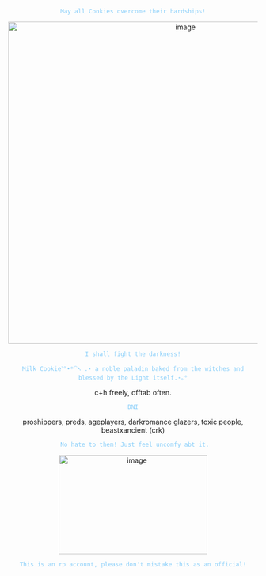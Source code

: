 
<p align="center">
<code style="color : lightskyblue">May all Cookies overcome their hardships!</code>

<p align="center">
  <img <img width="700" height="650" alt="image" src="https://github.com/user-attachments/assets/4a679ee4-b391-4378-9526-956627b3fb74" />
<p align="center">
<code style="color : lightskyblue">I shall fight the darkness!</code>

</p>
<p align="center">
<code style="color : lightskyblue">Milk Cookieˋ°•*⁀➷ .⋆ a noble paladin baked from the witches and blessed by the Light itself.⋆｡°</code>

<p align="center">
  c+h freely, offtab often.
 <p align="center">
  <code style="color : lightskyblue">DNI</code>
<p align="center">
   proshippers, preds, ageplayers, darkromance glazers, toxic people, beastxancient (crk)
<p align="center">
  <code style="color : lightskyblue"> No hate to them! Just feel uncomfy abt it.</code> 
 <p align="center"> 
 <img width="300" height="200" alt="image" src="https://github.com/user-attachments/assets/15702a4a-34af-48a5-a502-140b0b9b6ae7" />
  <p align="center"> 
   <code style="color : lightskyblue">This is an rp account, please don't mistake this as an official!</code>

  
